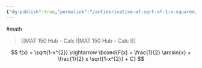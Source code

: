 ```yaml
---
{"dg-publish":true,"permalink":"/antiderivative-of-sqrt-of-1-x-squared/","dgHomeLink":true,"dgPassFrontmatter":false}
---
```


#math 
> [[MAT 150 Hub - Calc I|MAT 150 Hub - Calc I]]

$$
f(x) = \sqrt{1-x^{2}} \rightarrow \boxed{F(x) = \frac{1}{2} \arcsin{x} + \frac{1}{2} x \sqrt{1-x^{2}} + C}
$$